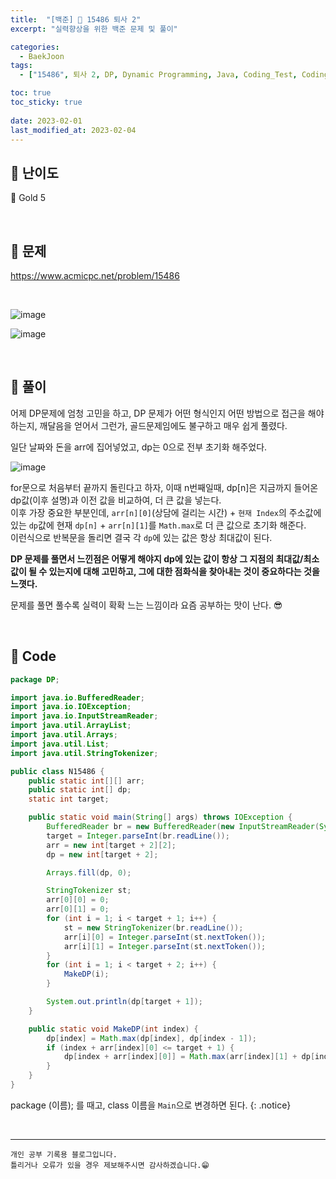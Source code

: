 ```yaml
---
title:  "[백준] 🥇 15486 퇴사 2"
excerpt: "실력향상을 위한 백준 문제 및 풀이"

categories:
  - BaekJoon
tags:
  - ["15486", 퇴사 2, DP, Dynamic Programming, Java, Coding_Test, Coding, Test, baekJoon, 백준]

toc: true
toc_sticky: true
 
date: 2023-02-01
last_modified_at: 2023-02-04
---
```


## 📌 난이도

  🥇 Gold 5

<br>

## 📌 문제

<https://www.acmicpc.net/problem/15486>

<br>

![image](https://user-images.githubusercontent.com/37824506/216255566-9906197f-2a1d-4c9b-8f30-c094d4ecf313.png)

![image](https://user-images.githubusercontent.com/37824506/216255746-bca9ce47-cb93-4e3e-9537-d352c792d342.png)

<br>

## 📌 풀이  

어제 DP문제에 엄청 고민을 하고, DP 문제가 어떤 형식인지 어떤 방법으로 접근을 해야 하는지, 깨달음을 얻어서 그런가, 골드문제임에도 불구하고 매우 쉽게 풀렸다.  

일단 날짜와 돈을 arr에 집어넣었고, dp는 0으로 전부 초기화 해주었다.  

![image](https://user-images.githubusercontent.com/37824506/216755230-9c040c28-af5e-46cb-bc0d-1b247856ee45.png)

for문으로 처음부터 끝까지 돌린다고 하자, 이때 n번째일때, dp[n]은 지금까지 들어온 dp값(이후 설명)과 이전 값을 비교하여, 더 큰 값을 넣는다.  
이후 가장 중요한 부분인데, `arr[n][0]`(상담에 걸리는 시간) + `현재 Index`의 주소값에 있는 `dp`값에 현재 `dp[n]` + `arr[n][1]`를 `Math.max`로 더 큰 값으로 초기화 해준다.  
이런식으로 반복문을 돌리면 결국 각 `dp`에 있는 값은 항상 최대값이 된다.  

**DP 문제를 풀면서 느낀점은 어떻게 해야지 dp에 있는 값이 항상 그 지점의 최대값/최소값이 될 수 있는지에 대해 고민하고, 그에 대한 점화식을 찾아내는 것이 중요하다는 것을 느꼇다.**

문제를 풀면 풀수록 실력이 확확 느는 느낌이라 요즘 공부하는 맛이 난다. 😎

<br>

## 📌 Code

```java
package DP;

import java.io.BufferedReader;
import java.io.IOException;
import java.io.InputStreamReader;
import java.util.ArrayList;
import java.util.Arrays;
import java.util.List;
import java.util.StringTokenizer;

public class N15486 {
    public static int[][] arr;
    public static int[] dp;
    static int target;

    public static void main(String[] args) throws IOException {
        BufferedReader br = new BufferedReader(new InputStreamReader(System.in));
        target = Integer.parseInt(br.readLine());
        arr = new int[target + 2][2];
        dp = new int[target + 2];

        Arrays.fill(dp, 0);

        StringTokenizer st;
        arr[0][0] = 0;
        arr[0][1] = 0;
        for (int i = 1; i < target + 1; i++) {
            st = new StringTokenizer(br.readLine());
            arr[i][0] = Integer.parseInt(st.nextToken());
            arr[i][1] = Integer.parseInt(st.nextToken());
        }
        for (int i = 1; i < target + 2; i++) {
            MakeDP(i);
        }

        System.out.println(dp[target + 1]);
    }

    public static void MakeDP(int index) {
        dp[index] = Math.max(dp[index], dp[index - 1]);
        if (index + arr[index][0] <= target + 1) {
            dp[index + arr[index][0]] = Math.max(arr[index][1] + dp[index], dp[index + arr[index][0]]);
        }
    }
}
```

package (이름); 를 때고, class 이름을 `Main`으로 변경하면 된다.
{: .notice}  



<br>


***
    개인 공부 기록용 블로그입니다.
    틀리거나 오류가 있을 경우 제보해주시면 감사하겠습니다.😁